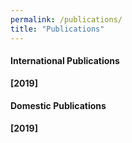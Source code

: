 ```yaml
---
permalink: /publications/
title: "Publications"
---
```

#### International Publications
**[2019]**
#### Domestic Publications
**[2019]**
